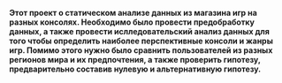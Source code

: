 __Этот проект о статическом анализе данных из магазина игр на разных консолях. Необходимо было провести предобработку данных, а также провести ислледовательский анализ данных для того чтобы определить наиболее перспективные консоли и жанры игр. Помимо этого нужно было сравнить пользователей из разных регионов мира и их предпочтения, а также проверить гипотезу, предварительно составив нулевую и альтернативную гипотезу.__
